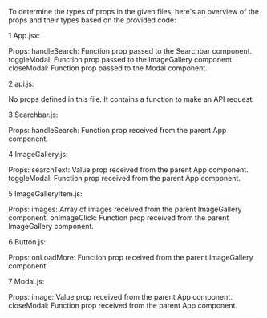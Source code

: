 To determine the types of props in the given files, here's an overview of the
props and their types based on the provided code:

1 App.jsx:

Props: handleSearch: Function prop passed to the Searchbar component.
toggleModal: Function prop passed to the ImageGallery component. closeModal:
Function prop passed to the Modal component.

2 api.js:

No props defined in this file. It contains a function to make an API request.

3 Searchbar.js:

Props: handleSearch: Function prop received from the parent App component.

4 ImageGallery.js:

Props: searchText: Value prop received from the parent App component.
toggleModal: Function prop received from the parent App component.

5 ImageGalleryItem.js:

Props: images: Array of images received from the parent ImageGallery component.
onImageClick: Function prop received from the parent ImageGallery component.

6 Button.js:

Props: onLoadMore: Function prop received from the parent ImageGallery
component.

7 Modal.js:

Props: image: Value prop received from the parent App component. closeModal:
Function prop received from the parent App component.
